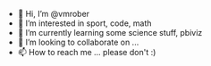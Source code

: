 - 👋 Hi, I’m @vmrober
- 👀 I’m interested in sport, code, math
- 🌱 I’m currently learning some science stuff, pbiviz
- 💞️ I’m looking to collaborate on ...
- 📫 How to reach me ... please don't :)

<!---
vmrober/vmrober is a ✨ special ✨ repository because its `README.md` (this file) appears on your GitHub profile.
You can click the Preview link to take a look at your changes.
--->
